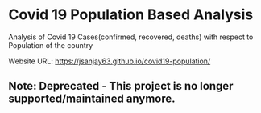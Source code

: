# Covid 19 Population Based Analysis

Analysis of Covid 19 Cases(confirmed, recovered, deaths) with respect to Population of the country

Website URL: https://jsanjay63.github.io/covid19-population/

## Note: Deprecated - This project is no longer supported/maintained anymore.
